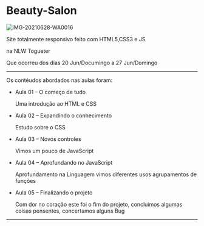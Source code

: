 # Beauty-Salon

![IMG-20210628-WA0016](https://user-images.githubusercontent.com/82295321/123646992-16da4380-d7fe-11eb-8fbe-e87582a83059.jpg)

<p> Site totalmente responsivo feito com HTML5,CSS3 e JS  </p>
<p>na NLW Togueter </p>
<p> Que ocorreu dos dias  20 Jun/Documingo  a  27 Jun/Domingo</p>
<hr>
<p> Os contéudos abordados nas aulas  foram: </p>
<ul>
  <li>Aula 01 –  O começo de tudo </li>
    <p> Uma introdução ao HTML e CSS </p>
  
  <li>Aula 02 – Expandindo o conhecimento </li>
    <p> Estudo sobre o CSS </p>
     
  <li> Aula 03 – Novos controles
    <p> Vimos um pouco de JavaScript    </p>
     
  <li> Aula 04 – Aprofundando no JavaScript </li>
    <p> Aprofundamento na Linguagem vimos diferentes usos  agrupamentos de funções </p>
     
  <li> Aula 05 – Finalizando o projeto </li>
    </p> Com dor no coração  este foi o fim do projeto, concluimos algumas coisas pensentes, concertamos alguns Bug </p>
    
</ul>

<hr>


